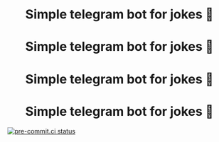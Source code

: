 <h1 align="center">Simple telegram bot for jokes 🤖</h1>
<h1 align="center">Simple telegram bot for jokes 🤖</h1>
<h1 align="center">Simple telegram bot for jokes 🤖</h1>
<h1 align="center">Simple telegram bot for jokes 🤖</h1>

[![pre-commit.ci status](https://results.pre-commit.ci/badge/github/Sht97/Telegram-jokes/master.svg)](https://results.pre-commit.ci/latest/github/Sht97/Telegram-jokes/master)
